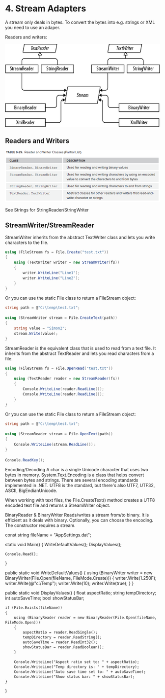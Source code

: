 # 4\. Stream Adapters
A stream only deals in bytes. To convert the bytes into e.g. strings or XML you need to use an adaper.

Readers and writers:

![Streams](../media/Streams2.png)

## Readers and Writers

![Table 9-29](../media/Table%209-29.png)

See Strings for StringReader/StringWriter

## StreamWriter/StreamReader
StreamWriter inherits from the abstract TextWriter class and lets you write characters to the file.

```csharp
using (FileStream fs = File.Create("test.txt"))
{
    using (TextWriter writer = new StreamWriter(fs))
    {
        writer.WriteLine("Line1");
        writer.WriteLine("Line2");
    }
}
```

Or you can use the static File class to return a FileStream object:

```csharp
string path = @"C:\temp\test.txt";

using (StreamWriter stream = File.CreateText(path))
{
    string value = "Simon2";
    stream.Write(value);
}
```

StreamReader is the equivalent class that is used to read from a text file. It inherits from the abstract TextReader and lets you read characters from a file.

```csharp
using (FileStream fs = File.OpenRead("test.txt"))
{
    using (TextReader reader = new StreamReader(fs))
    {
        Console.WriteLine(reader.ReadLine());
        Console.WriteLine(reader.ReadLine());
    }
}
```

Or you can use the static File class to return a FileStream object:

```csharp
string path = @"C:\temp\test.txt";

using (StreamReader stream = File.OpenText(path))
{
    Console.WriteLine(stream.ReadLine());
}

Console.ReadKey();
```

Encoding/Decoding
A char is a single Unicode character that uses two bytes in memory. System.Text.Encoding is a class that helps convert between bytes and strings. There are several encoding standards implemented in .NET. UTF8 is the standard, but there's also UTF7, UTF32, ASCII, BigEndianUnicode.

When working with text files, the File.CreateText() method creates a UTF8 encoded text file and returns a StreamWriter object. 


BinaryReader & BinaryWriter
Reads/writes a stream from/to binary. It is efficient as it deals with binary. Optionally, you can choose the encoding.  The constructor requires a stream.


const string fileName = "AppSettings.dat";

static void Main()
{
    WriteDefaultValues();
    DisplayValues();

    Console.Read();
}

public static void WriteDefaultValues()
{
    using (BinaryWriter writer = new BinaryWriter(File.Open(fileName, FileMode.Create)))
    {
        writer.Write(1.250F);
        writer.Write(@"c:\Temp");
        writer.Write(10);
        writer.Write(true);
    }
}

public static void DisplayValues()
{
    float aspectRatio;
    string tempDirectory;
    int autoSaveTime;
    bool showStatusBar;

    if (File.Exists(fileName))
    {
        using (BinaryReader reader = new BinaryReader(File.Open(fileName, FileMode.Open)))
        {
            aspectRatio = reader.ReadSingle();
            tempDirectory = reader.ReadString();
            autoSaveTime = reader.ReadInt32();
            showStatusBar = reader.ReadBoolean();
        }

        Console.WriteLine("Aspect ratio set to: " + aspectRatio);
        Console.WriteLine("Temp directory is: " + tempDirectory);
        Console.WriteLine("Auto save time set to: " + autoSaveTime);
        Console.WriteLine("Show status bar: " + showStatusBar);
    }
}


<!--stackedit_data:
eyJoaXN0b3J5IjpbMTQ5MzY1MjI1MiwtMTE3MzUxOTQwOV19
-->